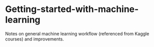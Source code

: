 # Getting-started-with-machine-learning
Notes on general machine learning workflow (referenced from Kaggle courses) and improvements.
